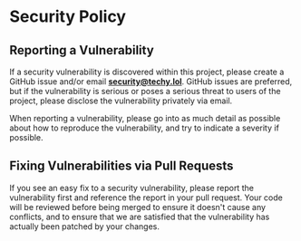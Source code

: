 # Security Policy

## Reporting a Vulnerability

If a security vulnerability is discovered within this project, please create a GitHub issue and/or email **security@techy.lol**. GitHub issues are preferred, but if the vulnerability is serious or poses a serious threat to users of the project, please disclose the vulnerability privately via email.

When reporting a vulnerability, please go into as much detail as possible about how to reproduce the vulnerability, and try to indicate a severity if possible.

## Fixing Vulnerabilities via Pull Requests

If you see an easy fix to a security vulnerability, please report the vulnerability first and reference the report in your pull request. Your code will be reviewed before being merged to ensure it doesn't cause any conflicts, and to ensure that we are satisfied that the vulnerability has actually been patched by your changes.
